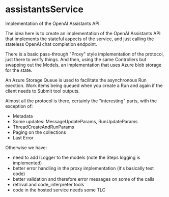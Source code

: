 # assistantsService
Implementation of the OpenAI Assistants API.

The idea here is to create an implementation of the OpenAI Assistants API that implements the stateful aspects of the service, and just calling the stateless OpenAI chat completion endpoint.

There is a basic pass-through "Proxy" style implementation of the protocol, just there to verify things. And then, using the same Controllers but swapping out the Models, an implementation that uses Azure blob storage for the state.

An Azure Storage Queue is used to facilitate the asynchronous Run exection. Work items being queued when you create a Run and again if the client needs to Submit tool outputs.

Almost all the protocol is there, certainly the "interesting" parts, with the exception of:
- Metadata
- Some updates: MessageUpdateParams, RunUpdateParams
- ThreadCreateAndRunParams
- Paging on the collections
- Last Error

Otherwise we have:
- need to add ILogger to the models (note the Steps logging is implemented)
- better error handling in the proxy implementation (it's basically test code)
- better validation and therefore error messages on some of the calls
- retrival and code_interpreter tools
- code in the hosted service needs some TLC

